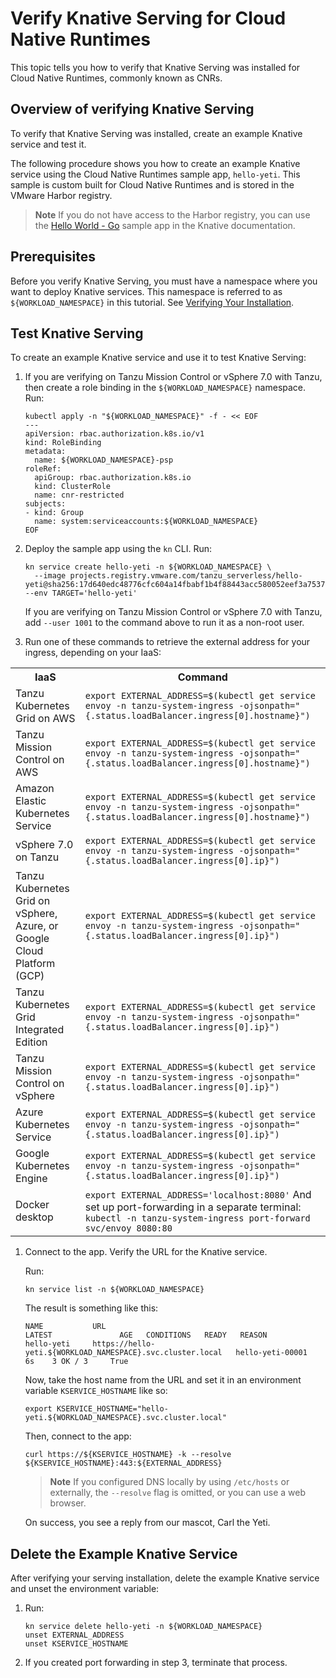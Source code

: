 # Verify Knative Serving for Cloud Native Runtimes

This topic tells you how to verify that Knative Serving was installed for Cloud Native Runtimes, commonly known as CNRs.

## <a id='overview'></a> Overview of verifying Knative Serving

To verify that Knative Serving was installed, create an example Knative service
and test it.

The following procedure shows you how to create an example Knative service using the Cloud Native Runtimes sample app,
`hello-yeti`.
This sample is custom built for Cloud Native Runtimes and is stored in the VMware Harbor registry.

> **Note** If you do not have access to the Harbor registry,
you can use the [Hello World - Go](https://knative.dev/docs/serving/samples/hello-world/helloworld-go/)
sample app in the Knative documentation.

## <a id='prereqs'></a> Prerequisites

Before you verify Knative Serving, you must have a namespace where you want to deploy Knative services. This namespace is referred to as `${WORKLOAD_NAMESPACE}` in this tutorial. See [Verifying Your Installation](./verify-installation.hbs.md).

## <a id='test-knative-serving-1'></a> Test Knative Serving

To create an example Knative service and use it to test Knative Serving:

1. If you are verifying on Tanzu Mission Control or vSphere 7.0 with Tanzu, then create a role binding
   in the `${WORKLOAD_NAMESPACE}` namespace. Run:

    ```console
    kubectl apply -n "${WORKLOAD_NAMESPACE}" -f - << EOF
    ---
    apiVersion: rbac.authorization.k8s.io/v1
    kind: RoleBinding
    metadata:
      name: ${WORKLOAD_NAMESPACE}-psp
    roleRef:
      apiGroup: rbac.authorization.k8s.io
      kind: ClusterRole
      name: cnr-restricted
    subjects:
    - kind: Group
      name: system:serviceaccounts:${WORKLOAD_NAMESPACE}
    EOF
    ```

2. Deploy the sample app using the `kn` CLI. Run:

    ```console
    kn service create hello-yeti -n ${WORKLOAD_NAMESPACE} \
      --image projects.registry.vmware.com/tanzu_serverless/hello-yeti@sha256:17d640edc48776cfc604a14fbabf1b4f88443acc580052eef3a753751ee31652 --env TARGET='hello-yeti'
    ```

   If you are verifying on Tanzu Mission Control or vSphere 7.0 with Tanzu, add `--user 1001` to the command above to run it as a non-root user.

3. Run one of these commands to retrieve the external address for your ingress, depending on your IaaS:

  <table>
  <tr>
    <th>IaaS
    </th>
    <th>Command
    </th>
  </tr>
  <tr>
    <td>Tanzu Kubernetes Grid on AWS
    </td>
    <td><code>export EXTERNAL_ADDRESS=$(kubectl get service envoy -n tanzu-system-ingress -ojsonpath="{.status.loadBalancer.ingress[0].hostname}")</code>
    </td>
  </tr>
  <tr>
    <td>Tanzu Mission Control on AWS
    </td>
    <td><code>export EXTERNAL_ADDRESS=$(kubectl get service envoy -n tanzu-system-ingress -ojsonpath="{.status.loadBalancer.ingress[0].hostname}")</code>
    </td>
  </tr>
  <tr>
    <td>Amazon Elastic Kubernetes Service
    </td>
    <td><code>export EXTERNAL_ADDRESS=$(kubectl get service envoy -n tanzu-system-ingress -ojsonpath="{.status.loadBalancer.ingress[0].hostname}")</code>
    </td>
  </tr>
  <tr>
    <td>vSphere 7.0 on Tanzu
    </td>
    <td><code>export EXTERNAL_ADDRESS=$(kubectl get service envoy -n tanzu-system-ingress -ojsonpath="{.status.loadBalancer.ingress[0].ip}")</code>
    </td>
  </tr>
  <tr>
    <td>Tanzu Kubernetes Grid on vSphere, Azure, or Google Cloud Platform (GCP)
    </td>
    <td><code>export EXTERNAL_ADDRESS=$(kubectl get service envoy -n tanzu-system-ingress -ojsonpath="{.status.loadBalancer.ingress[0].ip}")</code>
    </td>
  </tr>
  <tr>
    <td>Tanzu Kubernetes Grid Integrated Edition
    </td>
    <td><code>export EXTERNAL_ADDRESS=$(kubectl get service envoy -n tanzu-system-ingress -ojsonpath="{.status.loadBalancer.ingress[0].ip}")</code>
    </td>
  </tr>
  <tr>
    <td>Tanzu Mission Control on vSphere
    </td>
    <td><code>export EXTERNAL_ADDRESS=$(kubectl get service envoy -n tanzu-system-ingress -ojsonpath="{.status.loadBalancer.ingress[0].ip}")</code>
    </td>
  </tr>
  <tr>
    <td>Azure Kubernetes Service
    </td>
    <td><code>export EXTERNAL_ADDRESS=$(kubectl get service envoy -n tanzu-system-ingress -ojsonpath="{.status.loadBalancer.ingress[0].ip}")</code>
    </td>
  </tr>
  <tr>
    <td>Google Kubernetes Engine
    </td>
    <td><code>export EXTERNAL_ADDRESS=$(kubectl get service envoy -n tanzu-system-ingress -ojsonpath="{.status.loadBalancer.ingress[0].ip}")</code>
    </td>
  </tr>
  <tr>
    <td>Docker desktop
    </td>
    <td><code>export EXTERNAL_ADDRESS='localhost:8080'</code> And set up port-forwarding in a separate terminal: <code>kubectl -n tanzu-system-ingress port-forward svc/envoy 8080:80</code> 
    </td>
  </tr>
  </table>

1. Connect to the app.
   Verify the URL for the Knative service.

   Run:

    ```console
   kn service list -n ${WORKLOAD_NAMESPACE}
   ```

   The result is something like this:

   ```console
   NAME           URL                                                          LATEST               AGE   CONDITIONS   READY   REASON
   hello-yeti     https://hello-yeti.${WORKLOAD_NAMESPACE}.svc.cluster.local   hello-yeti-00001     6s    3 OK / 3     True
   ```

   Now, take the host name from the URL and set it in an environment variable `KSERVICE_HOSTNAME` like so:

    ```console
    export KSERVICE_HOSTNAME="hello-yeti.${WORKLOAD_NAMESPACE}.svc.cluster.local"
    ```

   Then, connect to the app:

   ```console
   curl https://${KSERVICE_HOSTNAME} -k --resolve ${KSERVICE_HOSTNAME}:443:${EXTERNAL_ADDRESS}
   ```

   > **Note** If you configured DNS locally by using `/etc/hosts` or externally, the `--resolve` flag is omitted,
   > or you can use a web browser.

    On success, you see a reply from our mascot, Carl the Yeti.

## Delete the Example Knative Service

After verifying your serving installation, delete the example Knative service and unset the environment variable:

1. Run:

    ```console
    kn service delete hello-yeti -n ${WORKLOAD_NAMESPACE}
    unset EXTERNAL_ADDRESS
    unset KSERVICE_HOSTNAME
    ```

2. If you created port forwarding in step 3, terminate that process.
